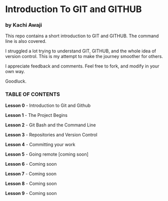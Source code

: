 # Introduction To GIT and GITHUB
### by Kachi Awaji

This repo contains a short introduction to GIT and GITHUB. The command line is also covered. 

I struggled a lot trying to understand GIT, GITHUB, and the whole idea of version control. This is my attempt to make the journey smoother for others. 

I appreciate feedback and comments. Feel free to fork, and modify in your own way.

Goodluck.

### TABLE OF CONTENTS
 **Lesson 0** - Introduction to Git and Github

 **Lesson 1** - The Project Begins

 **Lesson 2** - Git Bash and the Command Line

 **Lesson 3** - Repositories and Version Control

 **Lesson 4** - Committing your work 

 **Lesson 5** - Going remote [coming soon]

 **Lesson 6** - Coming soon 

 **Lesson 7** - Coming soon 

 **Lesson 8** - Coming soon 

 **Lesson 9** - Coming soon 
